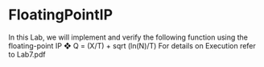 # FloatingPointIP
In this Lab, we will implement and verify the following function using the floating-point IP 
❖ Q = (X/T) + sqrt (ln(N)/T)
For details on Execution refer to Lab7.pdf
